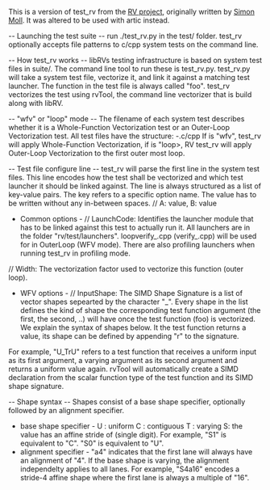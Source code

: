 This is a version of test_rv from the [RV project](https://github.com/cdl-saarland/rv), originally written by [Simon Moll](https://github.com/simoll).
It was altered to be used with artic instead.

-- Launching the test suite --
run ./test_rv.py in the test/ folder.
test_rv optionally accepts file patterns to c/cpp system tests on the command line.

-- How test_rv works --
libRVs testing infrastructure is based on system test files in suite/.
The command line tool to run these is test_rv.py.
test_rv.py will take a system test file, vectorize it, and link it against a matching test launcher.
The function in the test file is always called "foo".
test_rv vectorizes the test using rvTool, the command line vectorizer that is build along with libRV.

-- "wfv" or "loop" mode --
The filename of each system test describes whether it is a Whole-Function Vectorization test or an Outer-Loop Vectorization test.
All test files have the structure: <testName>-<mode>.c/cpp
If <mode> is "wfv", test_rv will apply Whole-Function Vectorization, if <mode> is "loop>, RV test_rv will apply Outer-Loop Vectorization to the first outer most loop.

-- Test file configure line --
test_rv will parse the first line in the system test files.
This line encodes how the test shall be vectorized and which test launcher it should be linked against.
The line is always structured as a list of key-value pairs. The key refers to a specific option name. The value has to be written without any in-between spaces.
// A: value, B: value

- Common options -
// LaunchCode: <launchCode>
Identifies the launcher module that has to be linked against this test to actually run it. All launchers are in the folder "rv/test/launchers". 
loopverify_<launchCode>.cpp (verify_<launchCode>.cpp) will be used for <launchCode> in OuterLoop (WFV mode).
There are also profiling launchers when running test_rv in profiling mode.

// Width: <Width>
The vectorization factor used to vectorize this function (outer loop).

- WFV options -
// InputShape: <SIMD Shape Signature>
The SIMD Shape Signature is a list of vector shapes sepearted by the character "_". Every shape in the list defines the kind of shape the corresponding test function argument (the first, the second, ..) will have once the test function (foo) is vectorized. We explain the syntax of shapes below.
It the test function returns a value, its shape can be defined by appending "r<Shape>" to the signature.

For example, "U_TrU" refers to a test function that receives a uniform input as its first argument, a varying argument as its second argument and returns a uniform value again.
rvTool will automatically create a SIMD declaration from the scalar function type of the test function and its SIMD shape signature.

-- Shape syntax --
Shapes consist of a base shape specifier, optionally followed by an alignment specifier.
- base shape specifier -
U : uniform
C : contiguous
T : varying
S<n>: the value has an affine stride of <n> (single digit). For example, "S1" is equivalent to "C". "S0" is equivalent to "U".
- alignment specifier -
"a4" indicates that the first lane will always have an alignment of "4". If the base shape is varying, the alignment independelty applies to all lanes.
For example, "S4a16" encodes a stride-4 affine shape where the first lane is always a multiple of "16".
